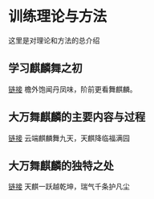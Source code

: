 # 训练理论与方法

这里是对理论和方法的总介绍

## 学习麒麟舞之初
[链接](learn/chu1.md)
檐外饱闻丹凤味，阶前更看舞麒麟。

## 大万舞麒麟的主要内容与过程
[链接](learn/chu2.md)
云端麒麟舞九天，天麒降临福满园‌‌

## 大万舞麒麟的独特之处
[链接](learn/chu3.md)
‌天麒一跃越乾坤，瑞气千条护凡尘‌‌
